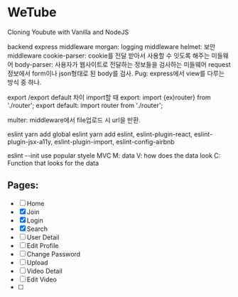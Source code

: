# WeTube

Cloning Youbute with Vanilla and NodeJS

backend
express
middleware
morgan: logging middleware
helmet: 보안 middleware
cookie-parser: cookie를 전달 받아서 사용할 수 잇도록 해주는 미들웨어
body-parser: 사용자가 웹사이트로 전달하는 정보들을 검사하는 미들웨어
request정보에서 form이나 json형태로 된 body를 검사.
Pug: express에서 view를 다루는 방식 중 하나.

export /export default 차이
import할 때 
  export: import {ex)router} from './router';
  export default: import router from './router';

multer: middleware에서 file업로드 시 url을 반환.


eslint
yarn add global eslint
yarn add eslint, eslint-plugin-react, eslint-plugin-jsx-a11y, eslint-plugin-import, eslint-config-airbnb

eslint --init
use popular styele 
MVC
M: data
V: how does the data look
C: Function that looks for the data

## Pages:

- [ ] Home
- [x] Join
- [x] Login
- [x] Search
- [ ] User Detail
- [ ] Edit Profile
- [ ] Change Password
- [ ] Upload
- [ ] Video Detail
- [ ] Edit Video
- [ ] 